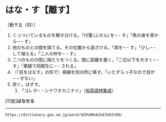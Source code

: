 # はな・す【離す】

［動サ五（四）］
1.  くっついているものを解き分ける。「付箋 (ふせん) を─・す」「魚の身を骨から─・す」
2.  他のものとの間を隔てる。その位置から遠ざける。「席を─・す」「少し─・して植える」「二人の仲を─・す」
3.  二つのものの間に隔たりをつくる。間に距離を置く。「二位以下を大きく─・す」「業績で同期生に─・される」
4.  （「目をはなす」の形で）視線を別の所に移す。「いたずらっ子なので目が─・せない」
5.  除く。はずす。    
    1.  「コレヲ─・シテワホカニナイ」〈[和英語林集成](https://dictionary.goo.ne.jp/word/%E5%92%8C%E8%8B%B1%E8%AA%9E%E6%9E%97%E9%9B%86%E6%88%90/#jn-237530)〉
        

\[可能\]**はなせる**

---
`https://dictionary.goo.ne.jp/word/%E9%9B%A2%E3%81%99/`